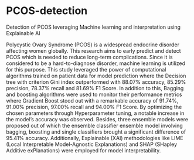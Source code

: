 # PCOS-detection
Detection of PCOS leveraging Machine learning and interpretation using Explainable AI

Polycystic Ovary Syndrome (PCOS) is a widespread endocrine disorder affecting women globally. This research aims to early predict and detect PCOS which is needed to reduce long-term complications. Since it is considered to be a hard-to-diagnose disorder, machine learning is utilized for this purpose. This study leveraged the power of computational algorithms trained on patient data for model prediction where the Decision tree with criterion Gini index outperformed with 88.07% accuracy, 85.29% precision, 78.37% recall and 81.69% F1 Score. In addition to this, Bagging and boosting algorithms were used to monitor their performance metrics where Gradient Boost stood out with a remarkable accuracy of 91.74%, 91.00% precision, 97.00% recall and 94.00% F1 Score.  By optimizing the chosen parameters through Hyperparameter tuning, a notable increase in the model’s accuracy was observed. Besides, three ensemble models were proposed out of which the ensemble classifier ensemble model involving bagging, boosting and single classifiers brought a significant difference of 95.41% accuracy. Additionally, Explainable (XAI) methodologies like LIME (Local Interpretable Model-Agnostic Explanations) and SHAP (SHapley Additive exPlanations) were employed for model interpretability.
